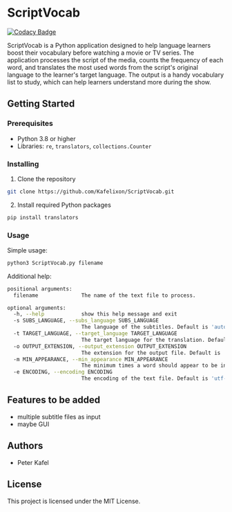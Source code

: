 # ScriptVocab

[![Codacy Badge](https://api.codacy.com/project/badge/Grade/2233e96b9b9e45daa2aa65ab196cc36f)](https://app.codacy.com/gh/Kafelixon/ScriptVocab?utm_source=github.com&utm_medium=referral&utm_content=Kafelixon/ScriptVocab&utm_campaign=Badge_Grade)

ScriptVocab is a Python application designed to help language learners boost their vocabulary before watching a movie or TV series. The application processes the script of the media, counts the frequency of each word, and translates the most used words from the script's original language to the learner's target language. The output is a handy vocabulary list to study, which can help learners understand more during the show.

## Getting Started

### Prerequisites

- Python 3.8 or higher
- Libraries: `re`, `translators`, `collections.Counter`

### Installing

1. Clone the repository

```sh
git clone https://github.com/Kafelixon/ScriptVocab.git
```

2. Install required Python packages

```sh
pip install translators
```

### Usage

Simple usage:

```sh
python3 ScriptVocab.py filename
```

Additional help:

```sh
positional arguments:
  filename              The name of the text file to process.

optional arguments:
  -h, --help            show this help message and exit
  -s SUBS_LANGUAGE, --subs_language SUBS_LANGUAGE
                        The language of the subtitles. Default is 'auto'.
  -t TARGET_LANGUAGE, --target_language TARGET_LANGUAGE
                        The target language for the translation. Default is 'en'.
  -o OUTPUT_EXTENSION, --output_extension OUTPUT_EXTENSION
                        The extension for the output file. Default is 'txt'.
  -m MIN_APPEARANCE, --min_appearance MIN_APPEARANCE
                        The minimum times a word should appear to be included. Default is 4.
  -e ENCODING, --encoding ENCODING
                        The encoding of the text file. Default is 'utf-8'. If you see a lot of [?]s replacing characters, try 'cp1252'.```
```

## Features to be added

- multiple subtitle files as input
- maybe GUI

## Authors

- Peter Kafel

## License

This project is licensed under the MIT License.
